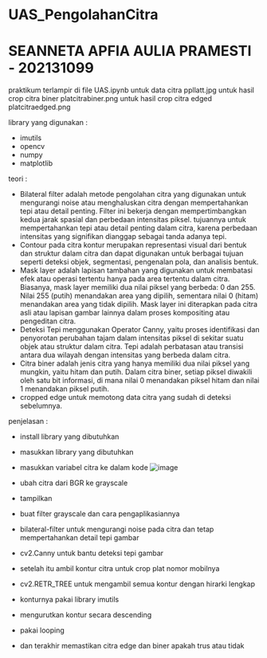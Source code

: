 # UAS_PengolahanCitra
# SEANNETA APFIA AULIA PRAMESTI - 202131099
praktikum terlampir di file UAS.ipynb
untuk data citra ppllatt.jpg
untuk hasil crop citra biner platcitrabiner.png
untuk hasil crop citra edged platcitraedged.png

library yang digunakan :
- imutils
- opencv
- numpy
- matplotlib

teori :
- Bilateral filter adalah metode pengolahan citra yang digunakan untuk mengurangi noise atau menghaluskan citra dengan mempertahankan tepi atau detail penting. Filter ini bekerja dengan mempertimbangkan kedua jarak spasial dan perbedaan intensitas piksel. tujuannya untuk mempertahankan tepi atau detail penting dalam citra, karena perbedaan intensitas yang signifikan dianggap sebagai tanda adanya tepi.
- Contour pada citra kontur merupakan representasi visual dari bentuk dan struktur dalam citra dan dapat digunakan untuk berbagai tujuan seperti deteksi objek, segmentasi, pengenalan pola, dan analisis bentuk.
- Mask layer adalah lapisan tambahan yang digunakan untuk membatasi efek atau operasi tertentu hanya pada area tertentu dalam citra. Biasanya, mask layer memiliki dua nilai piksel yang berbeda: 0 dan 255. Nilai 255 (putih) menandakan area yang dipilih, sementara nilai 0 (hitam) menandakan area yang tidak dipilih. Mask layer ini diterapkan pada citra asli atau lapisan gambar lainnya dalam proses kompositing atau pengeditan citra.
- Deteksi Tepi menggunakan Operator Canny, yaitu proses identifikasi dan penyorotan perubahan tajam dalam intensitas piksel di sekitar suatu objek atau struktur dalam citra. Tepi adalah perbatasan atau transisi antara dua wilayah dengan intensitas yang berbeda dalam citra.
- Citra biner adalah jenis citra yang hanya memiliki dua nilai piksel yang mungkin, yaitu hitam dan putih. Dalam citra biner, setiap piksel diwakili oleh satu bit informasi, di mana nilai 0 menandakan piksel hitam dan nilai 1 menandakan piksel putih.
- cropped edge untuk memotong data citra yang sudah di deteksi sebelumnya.

penjelasan :
- install library yang dibutuhkan
- masukkan library yang dibutuhkan
- masukkan variabel citra ke dalam kode
![image](https://github.com/sensenx/UAS_PengolahanCitra/assets/120700611/dd3400b2-1561-43df-90ed-e76bfb490877)
- ubah citra dari BGR ke grayscale

- tampilkan 
- buat filter grayscale dan cara pengaplikasiannya
- bilateral-filter untuk mengurangi noise pada citra dan tetap mempertahankan detail tepi gambar
- cv2.Canny untuk bantu deteksi tepi gambar
- setelah itu ambil kontur citra untuk crop plat nomor mobilnya
- cv2.RETR_TREE untuk mengambil semua kontur dengan hirarki lengkap
- konturnya pakai library imutils
- mengurutkan kontur secara descending
- pakai looping
- dan terakhir memastikan citra edge dan biner apakah trus atau tidak
